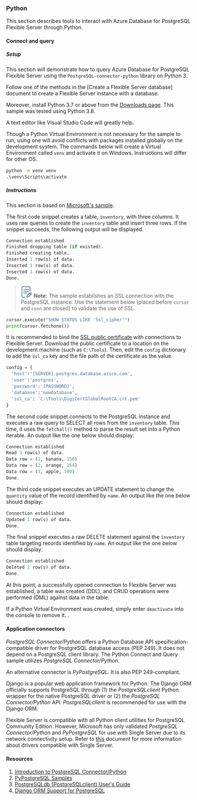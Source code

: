 ### Python

This section describes tools to interact with Azure Database for PostgreSQL Flexible Server through Python.

#### Connect and query

##### Setup

This section will demonstrate how to query Azure Database for PostgreSQL Flexible Server using the `PostgreSQL-connector-python` library on Python 3.

Follow one of the methods in the [Create a Flexible Server database] document to create a Flexible Server instance with a database.

Moreover, install Python 3.7 or above from the [Downloads page](https://www.python.org/downloads/). This sample was tested using Python 3.8.

A text editor like Visual Studio Code will greatly help.

Though a Python Virtual Environment is not necessary for the sample to run, using one will avoid conflicts with packages installed globally on the development system. The commands below will create a Virtual Environment called `venv` and activate it on Windows. Instructions will differ for other OS.

```cmd
python -m venv venv
.\venv\Scripts\activate
```

##### Instructions

This section is based on [Microsoft's sample](https://learn.microsoft.com/azure/postgresql/flexible-server/flexible-server/connect-python).

The first code snippet creates a table, `inventory`, with three columns. It uses raw queries to create the `inventory` table and insert three rows. If the snippet succeeds, the following output will be displayed.

```python
Connection established
Finished dropping table (if existed).
Finished creating table.
Inserted 1 row(s) of data.
Inserted 1 row(s) of data.
Inserted 1 row(s) of data.
Done.
```

>![Note icon](media/note.png "Note") **Note:** The sample establishes an SSL connection with the PostgreSQL instance. Use the statement below (placed before `cursor` and `conn` are closed) to validate the use of SSL.

```python
cursor.execute("SHOW STATUS LIKE 'Ssl_cipher'")
print(cursor.fetchone())
```

It is recommended to bind the [SSL public certificate](https://dl.cacerts.digicert.com/DigiCertGlobalRootCA.crt.pem) with connections to Flexible Server. Download the public certificate to a location on the development machine (such as `C:\Tools`). Then, edit the `config` dictionary to add the `ssl_ca` key and the file path of the certificate as the value.

```python
config = {
  'host':'[SERVER].postgres.database.azure.com',
  'user':'postgres',
  'password':'[PASSWORD]',
  'database':'newdatabase',
  'ssl_ca': 'C:\Tools\DigiCertGlobalRootCA.crt.pem'
}
```

The second code snippet connects to the PostgreSQL instance and executes a raw query to SELECT all rows from the `inventory` table. This time, it uses the `fetchall()` method to parse the result set into a Python iterable. An output like the one below should display:

```python
Connection established
Read 3 row(s) of data.
Data row = (1, banana, 150)
Data row = (2, orange, 154)
Data row = (3, apple, 100)
Done.
```

The third code snippet executes an UPDATE statement to change the `quantity` value of the record identified by `name`. An output like the one below should display:

```python
Connection established
Updated 1 row(s) of data.
Done.
```

The final snippet executes a raw DELETE statement against the `inventory` table targeting records identified by `name`. An output like the one below should display:

```python
Connection established
Deleted 1 row(s) of data.
Done.
```

At this point, a successfully opened connection to Flexible Server was established, a table was created (DDL), and CRUD operations were performed (DML) against data in the table.

If a Python Virtual Environment was created, simply enter `deactivate` into the console to remove it.
.

#### Application connectors

*PostgreSQL Connector/Python* offers a Python Database API specification-compatible driver for PostgreSQL database access (PEP 249). It does not depend on a PostgreSQL client library. The Python Connect and Query sample utilizes *PostgreSQL Connector/Python*.

An alternative connector is *PyPostgreSQL*. It is also PEP 249-compliant.

Django is a popular web application framework for Python. The Django ORM officially supports PostgreSQL through (1) the *PostgreSQLclient* Python wrapper for the native PostgreSQL driver or (2) the *PostgreSQL Connector/Python* API. *PostgreSQLclient* is recommended for use with the Django ORM.

Flexible Server is compatible with all Python client utilities for PostgreSQL Community Edition. However, Microsoft has only validated *PostgreSQL Connector/Python* and *PyPostgreSQL* for use with Single Server due to its network connectivity setup. Refer to [this](https://learn.microsoft.com/azure/postgresql/flexible-server/concepts-compatibility) document for more information about drivers compatible with Single Server.

#### Resources

1. [Introduction to PostgreSQL Connector/Python](https://dev.PostgreSQL.com/doc/connector-python/en/connector-python-introduction.html)
2. [PyPostgreSQL Samples](https://pyPostgreSQL.readthedocs.io/en/latest/user/examples.html)
3. [PostgreSQLdb (PostgreSQLclient) User's Guide](https://PostgreSQLclient.readthedocs.io/user_guide.html#PostgreSQLdb)
4. [Django ORM Support for PostgreSQL](https://docs.djangoproject.com/en/3.2/ref/databases/#PostgreSQL-notes)
